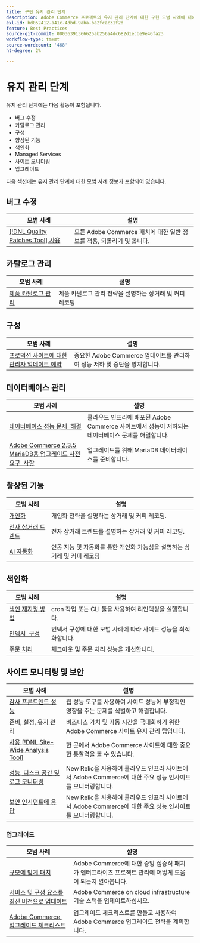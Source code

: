 ```yaml
---
title: 구현 유지 관리 단계
description: Adobe Commerce 프로젝트의 유지 관리 단계에 대한 구현 모범 사례에 대해 알아봅니다.
exl-id: bd052412-a41c-4dbd-9aba-ba2fcac31f2d
feature: Best Practices
source-git-commit: 00036391366625ab256a4dc682d1ecbe9e46fa23
workflow-type: tm+mt
source-wordcount: '468'
ht-degree: 2%

---
```


# 유지 관리 단계

유지 관리 단계에는 다음 활동이 포함됩니다.

- 버그 수정
- 카탈로그 관리
- 구성
- 향상된 기능
- 색인화
- Managed Services
- 사이트 모니터링
- 업그레이드

다음 섹션에는 유지 관리 단계에 대한 모범 사례 정보가 포함되어 있습니다.

## 버그 수정

| 모범 사례 | 설명 |
|-----------------------------------------------------------------------------------|-------------------------------------------------------------------------------|
| [[!DNL Quality Patches Tool] 사용](../../../tools/quality-patches-tool/usage.md) | 모든 Adobe Commerce 패치에 대한 일반 정보를 적용, 되돌리기 및 봅니다. |

## 카탈로그 관리

| 모범 사례 | 설명 |
|------------------------------------------------------------------------------------------------------------------------------------------------------------------|--------------------------------------------------------------------------------------|
| [제품 카탈로그 관리](https://www.gotostage.com/channel/fca90f7960be436f9b849215d9e06026/recording/2eea2782fc874047a020391000519f8b/watch?source=CHANNEL) | 제품 카탈로그 관리 전략을 설명하는 상거래 및 커피 레코딩 |

## 구성

| 모범 사례 | 설명 |
|-------------------------------------------------------------------------------------------|---------------------------------------------------------------------------------|
| [프로덕션 사이트에 대한 관리자 업데이트 예약](scheduling-admin-updates-in-production.md) | 중요한 Adobe Commerce 업데이트를 관리하여 성능 저하 및 중단을 방지합니다. |

## 데이터베이스 관리

| 모범 사례 | 설명 |
|--------------------------------------------------------------------------------------------------------|-----------------------------------------------------------------------------------------------------|
| [데이터베이스 성능 문제 &#x200B; 해결](resolve-database-performance-issues.md) | 클라우드 인프라에 배포된 Adobe Commerce 사이트에서 성능이 저하되는 데이터베이스 문제를 해결합니다. |
| [Adobe Commerce 2.3.5 MariaDB용 업그레이드 사전 요구 &#x200B; 사항](commerce-235-upgrade-prerequisites-mariadb.md) | 업그레이드를 위해 MariaDB 데이터베이스를 준비합니다. |

## 향상된 기능

| 모범 사례 | 설명 |
|---------------------------------------------------------------------------------------------------------------------------------------------------------|-----------------------------------------------------------------------------------------------------------------------|
| [개인화](https://www.gotostage.com/channel/fca90f7960be436f9b849215d9e06026/recording/e218545a77de490fb5102eca07d0580a/watch?source=CHANNEL) | 개인화 전략을 설명하는 상거래 및 커피 레코딩. |
| [전자 상거래 트렌드](https://www.gotostage.com/channel/fca90f7960be436f9b849215d9e06026/recording/9a772468d7b64409a3d5dff4d67e656d/watch?source=CHANNEL) | 전자 상거래 트렌드를 설명하는 상거래 및 커피 레코딩. |
| [AI 자동화](https://www.gotostage.com/channel/fca90f7960be436f9b849215d9e06026/recording/27ae23699c2847be981a23ca098e548f/watch?source=CHANNEL) | 인공 지능 및 자동화를 통한 개인화 가능성을 설명하는 상거래 및 커피 레코딩 |

## 색인화

| 모범 사례 | 설명 |
|------------------------------------------------------------------------------------------------------------|----------------------------------------------------------------------------------|
| [색인 재지정 방법](https://developer.adobe.com/commerce/php/development/components/indexing/#how-to-reindex) | cron 작업 또는 CLI 툴을 사용하여 리인덱싱을 실행합니다. |
| [인덱서 &#x200B; 구성](indexer-configuration.md) | 인덱서 구성에 대한 모범 사례에 따라 사이트 성능을 최적화합니다. |
| [주문 처리](order-processing-configuration.md) | 체크아웃 및 주문 처리 성능을 개선합니다. |

## 사이트 모니터링 및 보안

| 모범 사례 | 설명 |
|-------------------------------------------------------------------------------------------------------------------------------------------------|-----------------------------------------------------------------------------------------------------------|
| [감사 프론트엔드 성능](frontend-performance.md) | 웹 성능 도구를 사용하여 사이트 성능에 부정적인 영향을 주는 문제를 식별하고 해결합니다. |
| [준비, 설정, 유지 관리](https://business.adobe.com/blog/basics/ready-set-maintain) | 비즈니스 가치 및 가동 시간을 극대화하기 위한 Adobe Commerce 사이트 유지 관리 팁입니다. |
| [사용 [!DNL Site-Wide Analysis Tool]](../../../tools/site-wide-analysis-tool/intro.md#integrations-with-other-adobe-commerce-support-tools) | 한 곳에서 Adobe Commerce 사이트에 대한 중요한 통찰력을 볼 수 있습니다. |
| [성능, 디스크 공간 및 로그 모니터링](https://experienceleague.adobe.com/docs/commerce-cloud-service/user-guide/monitor/performance.html) | New Relic을 사용하여 클라우드 인프라 사이트에서 Adobe Commerce에 대한 주요 성능 인사이트를 모니터링합니다. |
| [보안 인시던트에 응답](respond-to-security-incident.md) | New Relic을 사용하여 클라우드 인프라 사이트에서 Adobe Commerce에 대한 주요 성능 인사이트를 모니터링합니다. |

### 업그레이드

| 모범 사례 | 설명 |
|-----------------------------------------------------------------------|--------------------------------------------------------------------------------------------|
| [규모에 맞게 패치](patching-at-scale.md) | Adobe Commerce에 대한 중앙 집중식 패치가 엔터프라이즈 프로젝트 관리에 어떻게 도움이 되는지 알아봅니다. |
| [서비스 및 구성 요소를 최신 버전으로 &#x200B; 업데이트](update-services.md) | Adobe Commerce on cloud infrastructure 기술 스택을 업데이트하십시오. |
| [Adobe Commerce &#x200B; 업그레이드 체크리스트](upgrade-checklist.md) | 업그레이드 체크리스트를 만들고 사용하여 Adobe Commerce 업그레이드 전략을 계획합니다. |
